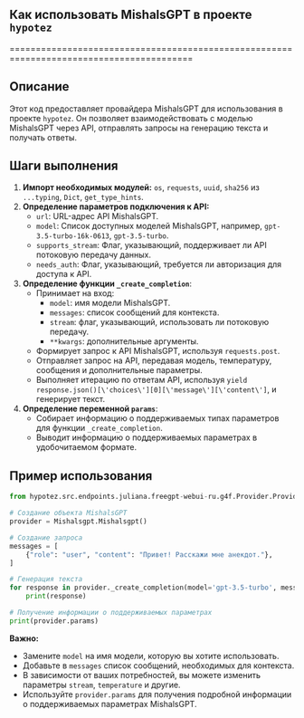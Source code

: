 ## Как использовать MishalsGPT в проекте `hypotez`
=========================================================================================

Описание
-------------------------
Этот код предоставляет провайдера MishalsGPT для использования в проекте `hypotez`. Он позволяет взаимодействовать с моделью MishalsGPT через API,  отправлять запросы на генерацию текста и получать ответы.

Шаги выполнения
-------------------------
1. **Импорт необходимых модулей:** `os`, `requests`, `uuid`, `sha256` из `...typing`, `Dict`, `get_type_hints`.
2. **Определение параметров подключения к API:**
    - `url`: URL-адрес API MishalsGPT.
    - `model`: Список доступных моделей MishalsGPT, например, `gpt-3.5-turbo-16k-0613`, `gpt-3.5-turbo`.
    - `supports_stream`: Флаг, указывающий, поддерживает ли API потоковую передачу данных.
    - `needs_auth`: Флаг, указывающий, требуется ли авторизация для доступа к API.
3. **Определение функции `_create_completion`**:
    - Принимает на вход:
        - `model`: имя модели MishalsGPT.
        - `messages`: список сообщений для контекста.
        - `stream`: флаг, указывающий, использовать ли потоковую передачу.
        - `**kwargs`: дополнительные аргументы.
    - Формирует запрос к API MishalsGPT, используя `requests.post`.
    - Отправляет запрос на API, передавая модель, температуру, сообщения и дополнительные параметры.
    - Выполняет итерацию по ответам API, используя `yield response.json()[\'choices\'][0][\'message\'][\'content\']`, и генерирует текст.
4. **Определение переменной `params`**:
    - Собирает информацию о поддерживаемых типах параметров для функции `_create_completion`.
    - Выводит информацию о поддерживаемых параметрах в удобочитаемом формате.

Пример использования
-------------------------

```python
from hypotez.src.endpoints.juliana.freegpt-webui-ru.g4f.Provider.Providers import Mishalsgpt

# Создание объекта MishalsGPT
provider = Mishalsgpt.Mishalsgpt()

# Создание запроса
messages = [
    {"role": "user", "content": "Привет! Расскажи мне анекдот."},
]

# Генерация текста
for response in provider._create_completion(model='gpt-3.5-turbo', messages=messages, stream=True):
    print(response)

# Получение информации о поддерживаемых параметрах
print(provider.params)

```

**Важно:** 
- Замените `model` на имя модели, которую вы хотите использовать.
- Добавьте в `messages` список сообщений, необходимых для контекста.
- В зависимости от ваших потребностей, вы можете изменить параметры `stream`, `temperature` и другие.
- Используйте `provider.params` для получения подробной информации о поддерживаемых параметрах MishalsGPT.